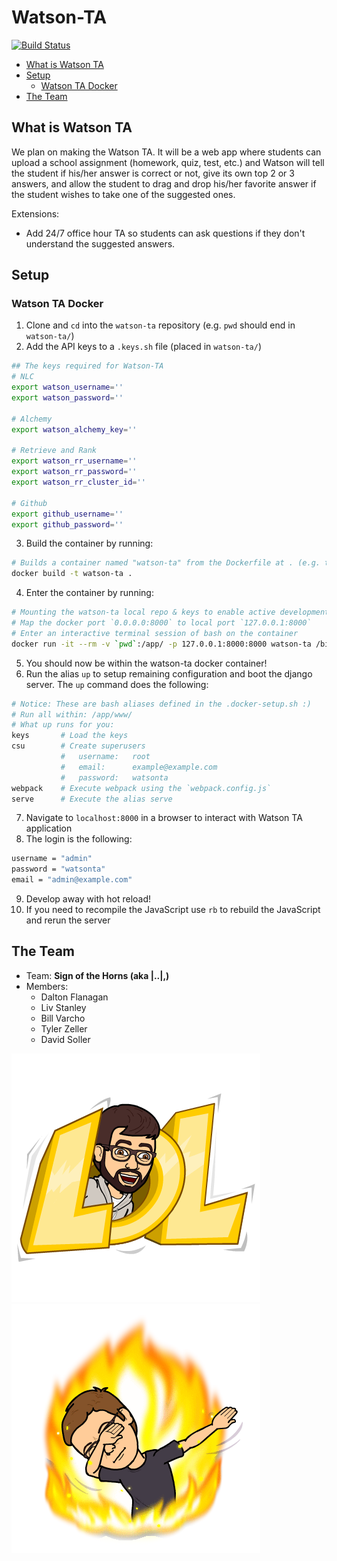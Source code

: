 # Watson-TA
[![Build Status](https://travis-ci.org/signofthehorns/watson-ta.svg?branch=master)](https://travis-ci.org/signofthehorns/watson-ta)

<!-- TOC depthFrom:2 -->

- [What is Watson TA](#what-is-watson-ta)
- [Setup](#setup)
    - [Watson TA Docker](#watson-ta-docker)
- [The Team](#the-team)

<!-- /TOC -->

## What is Watson TA

We plan on making the Watson TA. It will be a web app where students can upload a school assignment (homework, quiz, test, etc.) and Watson will tell the student if his/her answer is correct or not, give its own top 2 or 3 answers, and allow the student to drag and drop his/her favorite answer if the student wishes to take one of the suggested ones.

Extensions:
- Add 24/7 office hour TA so students can ask questions if they don't understand the suggested answers.

## Setup

### Watson TA Docker

1. Clone and `cd` into the `watson-ta` repository (e.g. `pwd` should end in `watson-ta/`)
2. Add the API keys to a `.keys.sh` file (placed in `watson-ta/`)

```BASH
## The keys required for Watson-TA
# NLC
export watson_username=''
export watson_password=''

# Alchemy
export watson_alchemy_key=''

# Retrieve and Rank
export watson_rr_username=''
export watson_rr_password=''
export watson_rr_cluster_id=''

# Github
export github_username=''
export github_password=''
```

3. Build the container by running:

```BASH
# Builds a container named "watson-ta" from the Dockerfile at . (e.g. the current directory)
docker build -t watson-ta .
```

4. Enter the container by running:

```BASH
# Mounting the watson-ta local repo & keys to enable active development
# Map the docker port `0.0.0.0:8000` to local port `127.0.0.1:8000`
# Enter an interactive terminal session of bash on the container
docker run -it --rm -v `pwd`:/app/ -p 127.0.0.1:8000:8000 watson-ta /bin/bash
```

5. You should now be within the watson-ta docker container!
6. Run the alias `up` to setup remaining configuration and boot the django server. The `up` command does the following:

```BASH
# Notice: These are bash aliases defined in the .docker-setup.sh :)
# Run all within: /app/www/
# What up runs for you:
keys       # Load the keys
csu        # Create superusers
           #   username:   root
           #   email:      example@example.com
           #   password:   watsonta
webpack    # Execute webpack using the `webpack.config.js`
serve      # Execute the alias serve
```

7. Navigate to `localhost:8000` in a browser to interact with Watson TA application
8. The login is the following:

```BASH
username = "admin"
password = "watsonta"
email = "admin@example.com"
```

9. Develop away with hot reload!
10. If you need to recompile the JavaScript use `rb` to rebuild the JavaScript and rerun the server

## The Team

- Team: **Sign of the Horns (aka |..|,)**
- Members:
  - Dalton Flanagan
  - Liv Stanley
  - Bill Varcho
  - Tyler Zeller
  - David Soller

![Tyler...](images/bitmoji-lol.png)
![The Dab](images/bitmoji-dab.png)
